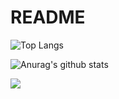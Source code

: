 # README

![Top Langs](https://github-readme-stats.vercel.app/api/top-langs/?username=gamer99122&layout=compact&theme=vue-dark)

![Anurag's github stats](https://github-readme-stats.vercel.app/api?username=gamer99122&theme=vue-dark)


<p>
  <a href="#"><img src="https://activity-graph.herokuapp.com/graph?username=gamer99122&bg_color=273849&color=3da47a&line=3da47a&point=#fffefe"></a>
</p>